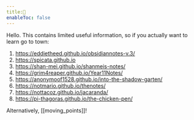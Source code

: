 ```yaml
---
title:🔘
enableToc: false
---
```


Hello. This contains limited useful information, so if you actually want to learn go to town:
1. https://eddietheed.github.io/obsidiannotes-v.3/
2. https://spicata.github.io
3. https://shan-mei.github.io/shanmeis-notes/
4. https://grim4reaper.github.io/Year11Notes/
5. https://anonymoof1528.github.io/into-the-shadow-garten/
7. https://notmario.github.io/thenotes/
8. https://nottacoz.github.io/jacaranda/
9. https://pi-thagoras.github.io/the-chicken-pen/

Alternatively, [[moving_points]]!
